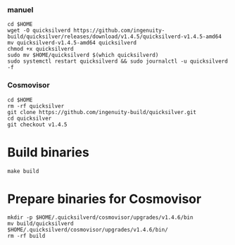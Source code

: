 ### manuel
```
cd $HOME
wget -O quicksilverd https://github.com/ingenuity-build/quicksilver/releases/download/v1.4.5/quicksilverd-v1.4.5-amd64
mv quicksilverd-v1.4.5-amd64 quicksilverd
chmod +x quicksilverd
sudo mv $HOME/quicksilverd $(which quicksilverd)
sudo systemctl restart quicksilverd && sudo journalctl -u quicksilverd -f
```

### Cosmovisor
```
cd $HOME
rm -rf quicksilver
git clone https://github.com/ingenuity-build/quicksilver.git
cd quicksilver
git checkout v1.4.5
```
# Build binaries
```
make build
```
# Prepare binaries for Cosmovisor
```
mkdir -p $HOME/.quicksilverd/cosmovisor/upgrades/v1.4.6/bin
mv build/quicksilverd $HOME/.quicksilverd/cosmovisor/upgrades/v1.4.6/bin/
rm -rf build
```
